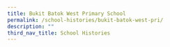```yaml
---
title: Bukit Batok West Primary School
permalink: /school-histories/bukit-batok-west-pri/
description: ""
third_nav_title: School Histories
---
```

